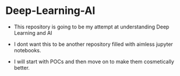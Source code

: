 # Deep-Learning-AI

- This repository is going to be my attempt at understanding Deep Learning and AI

- I dont want this to be another repository filled with aimless jupyter notebooks.

- I will start with POCs and then move on to make them cosmetically better.